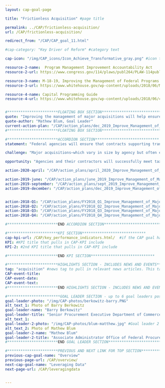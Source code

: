 ```yaml
---
layout: cap-goal-page

title: "Frictionless Acquisition" #page title

permalink: ../CAP/frictionless-acquisition/
url: /CAP/frictionless-acquisition/

redirect_from: "/CAP/CAP_goal_11.html"

#cap-category: "Key Driver of Reform" #category text

cap-icon: "/img/CAP_icons/Icon_Achieve_Transformative_gray.png" #icon that appears next to title

resource-2-name:  Program Management Improvement Accountability Act
resource-2-url: https://www.congress.gov/114/plaws/publ264/PLAW-114publ264.pdf

resource-3-name: M-18-19, Improving the Management of Federal Programs and Projects through Implementing the Program Management Improvement Accountability Act
resource-3-url: https://www.whitehouse.gov/wp-content/uploads/2018/06/M-18-19.pdf

resource-4-name: Capital Programming Guide
resource-4-url: https://www.whitehouse.gov/wp-content/uploads/2018/06/capital_programming_guide.pdf


#***********************FLOATING BOX SECTION*****************************
quote: "Improving the management of major acquisitions will help ensure taxpayer dollars fund agency missions instead of expensive overruns and project failures." #appears in the gray text box
quote-author: "Mathew Blum, Goal Leader"
current-action-plan: "/CAP/action_plans/dec_2019_Improve_Management_of_Major_Acquisitions.pdf"
#***********************FLOATING BOX SECTION*****************************

#***********************ACCORDION SECTION*****************************
statement: "Federal agencies will ensure that contracts supporting transformative and other priority projects will meet or beat delivery schedules, provide exceptional customer service, and achieve savings or cost avoidance for the taxpayer." #first accordion text

challenge: "Major acquisitions—which vary in size by agency but often exceed $50 million—account for approximately one-third of annual Federal spend on contracts. These large contracts frequently support projects meant to transform areas of critical need. Yet major acquisitions often fail to achieve their goals because many Federal managers lack the program management and acquisition skills required to successfully manage and integrate large and complex acquisitions into their projects. These shortcomings are compounded by complex acquisition rules that reward compliance over creativity and results." #second accordion text

opportunity: "Agencies and their contractors will successfully meet taxpayer expectations and performance goals on key transformational projects across the Government—from upgrading hospitals to better meet veterans needs to integrating technology into conducting a modern and efficient census to achieving IT modernization needs for a 21st century Government. " #third accordion text

action-2020-april: "/CAP/action_plans/april_2020_Improve_Management_of_Major_Acquisitions.pdf"

action-2019-june: "/CAP/action_plans/june_2019_Improve_Management_of_Major_Acquisitions.pdf"
action-2019-september: "/CAP/action_plans/sept_2019_Improve_Management_of_Major_Acquisitions.pdf"
action-2019-december: "/CAP/action_plans/dec_2019_Improve_Management_of_Major_Acquisitions.pdf"


action-2018-Q1: "/CAP/action_plans/FY2018_Q1_Improve_Management_of_Major_Acquisitions.pdf"
action-2018-Q2: "/CAP/action_plans/FY2018_Q2_Improve_Management_of_Major_Acquisitions.pdf"
action-2018-Q3: "/CAP/action_plans/FY2018_Q3_Improve_Management_of_Major_Acquisitions.pdf"
action-2018-Q4: "/CAP/action_plans/FY2018_Q4_Improve_Management_of_Major_Acquisitions.pdf"

#***********************END ACCORDION SECTION*****************************

#***********************KPI SECTION*****************************
cap-kpi-url: /CAP/key_performance_indicators.html/  #if the CAP goal has a KPI, it will appear as a button under the title. The button links to the KPI accordion section
KPI: #KPI title that pulls in CAP-KPI include
KPI-2: #2nd KPI title that pulls in CAP-KPI include

#***********************END KPI SECTION*****************************

#***********************HIGHLIGHTS SECTION - INCLUDES NEWS AND EVENTS*****************************
tag: "acquisition" #news tag to pull in relevant news articles. This tag needs to be included in the "post" front matter
CAP-event-title:
CAP-event-date:
CAP-event-text:
#***********************END HIGHLIGHTS SECTION - INCLUDES NEWS AND EVENTS*****************************

#************************GOAL LEADER SECTION - up to 6 goal leaders possible by creating up to 6 sections below***************************
goal-leader-photo: "/img/CAP-photos/berkowitz-barry.PNG"
alt_text_1: Photo of Barry Berkowitz
goal-leader-name: "Barry Berkowitz"
goal-leader-title: "Senior Procurement Executive Department of Commerce, Department of Commerce"
alt_text_1:
goal-leader-2-photo: "/img/CAP-photos/blum-matthew.jpg" #Goal leader 2
alt_text_2: Photo of Mathew Blum
goal-leader-2-name: "Mathew Blum"
goal-leader-2-title: "Associate Administrator Office of Federal Procurement Policy, Office of Management and Budget"
#***********************END GOAL LEADER SECTION*****************************8

#***********************PREVIOUS AND NEXT LINK FOR TOP SECTION*****************************8
previous-cap-goal-name: "Overview"
previous-page-url: /CAP/overview/
next-cap-goal-name: "Leveraging Data"
next-page-url: /CAP/leveragingdata


---  
```

